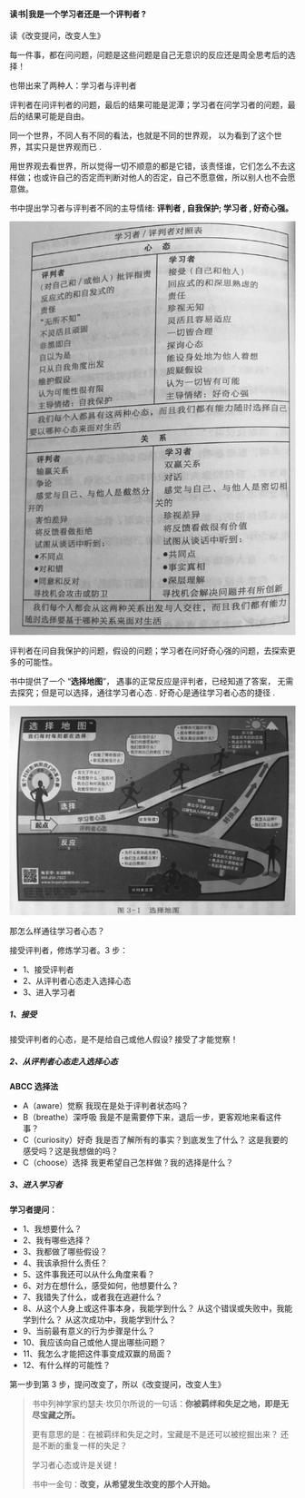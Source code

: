 #### 读书|我是一个学习者还是一个评判者 ?

读《改变提问，改变人生》

每一件事，都在问问题，问题是这些问题是自己无意识的反应还是周全思考后的选择！

也带出来了两种人：学习者与评判者

评判者在问评判者的问题，最后的结果可能是泥潭；学习者在问学习者的问题，最后的结果可能是自由。

同一个世界，不同人有不同的看法，也就是不同的世界观， 以为看到了这个世界，其实只是世界观而已 .

用世界观去看世界，所以觉得一切不顺意的都是它错，该责怪谁，它们怎么不去这样做；也或许自己的否定而判断对他人的否定，自己不愿意做，所以别人也不会愿意做。

书中提出学习者与评判者不同的主导情绪: **评判者 , 自我保护; 学习者 , 好奇心强。**

![](images/learner_judger.JPG)

评判者在问自我保护的问题，假设的问题；学习者在问好奇心强的问题，去探索更多的可能性。

书中提供了一个 “**选择地图**”， 遇事的正常反应是评判者，已经知道了答案， 无需去探究；但是可以选择，通往学习者心态 . 好奇心是通往学习者心态的捷径 .

![](images/learner_judger_choice.JPG)

那怎么样通往学习者心态？

接受评判者，修炼学习者。3 步：

- 1、接受评判者
- 2、从评判者心态走入选择心态
- 3、进入学习者


##### 1、接受
接受评判者的心态，是不是给自己或他人假设? 接受了才能觉察！

##### 2、从评判者心态走入选择心态

**ABCC 选择法** 
- A（aware）觉察 我现在是处于评判者状态吗？ 
- B（breathe）深呼吸 我是不是需要停下来，退后一步，更客观地来看这件事？ 
- C（curiosity）好奇 我是否了解所有的事实？到底发生了什么？ 这是我要的感受吗？这是我想做的吗？
- C（choose）选择 我更希望自己怎样做？我的选择是什么？ 

##### 3、进入学习者

**学习者提问**：
- 1、我想要什么？ 
- 2、我有哪些选择？ 
- 3、我都做了哪些假设？ 
- 4、我该承担什么责任？ 
- 5、这件事我还可以从什么角度来看？ 
- 6、对方在想什么，感受如何，他想要什么？ 
- 7、我错失了什么，或者我在逃避什么？ 
- 8、从这个人身上或这件事本身，我能学到什么？ 
   从这个错误或失败中，我能学到什么？ 
   从这次成功中，我能学到什么？ 
- 9、当前最有意义的行为步骤是什么？ 
- 10、我应该向自己或他人提出哪些问题？ 
- 11、我怎么才能把这件事变成双赢的局面？ 
- 12、有什么样的可能性？ 

第一步到第 3 步，提问改变了，所以《改变提问，改变人生》

> 书中列神学家约瑟夫·坎贝尔所说的一句话：**你被羁绊和失足之地，即是无尽宝藏之所。**
> 
> 更有意思的是：在被羁绊和失足之时，宝藏是不是还可以被挖掘出来？ 还是不断的重复一样的失足？ 
> 
> 学习者心态或许是关键！
> 
> 书中一金句：**改变，从希望发生改变的那个人开始。**

